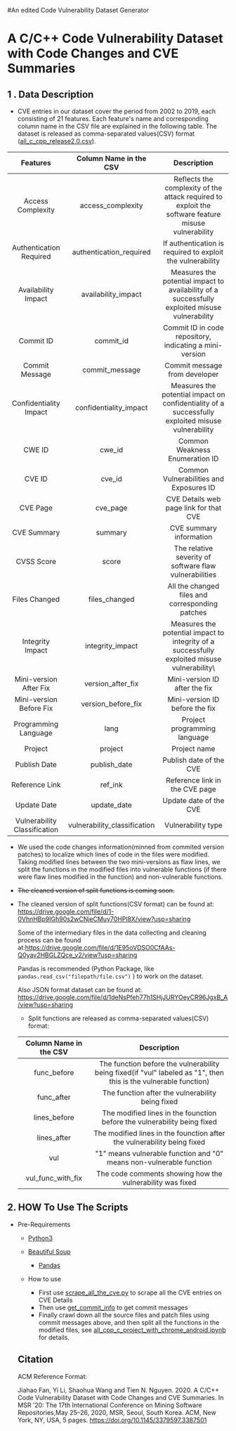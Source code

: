 #An edited Code Vulnerability Dataset Generator

# A C/C++ Code Vulnerability Dataset with Code Changes and CVE Summaries

## 1 . Data Description

- CVE entries in our dataset cover the period from 2002 to 2019, each consisting of 21 features. Each feature's name and corresponding column name in the CSV file are explained in the following table. The dataset is released as comma-separated values(CSV) format ([all_c_cpp_release2.0.csv](https://github.com/ZeoVan/MSR_20_Code_Vulnerability_CSV_Dataset/blob/master/all_c_cpp_release2.0.csv)).

|           Features           |    Column Name in the CSV     |                         Description                          |
| :--------------------------: | :---------------------------: | :----------------------------------------------------------: |
|      Access Complexity       |      access\_complexity       | Reflects the complexity of the attack required to exploit the software feature misuse vulnerability |
|   Authentication Required    |   authentication\_required    |  If authentication is required to exploit the vulnerability  |
|     Availability Impact      |     availability\_impact      | Measures the potential impact to availability of a successfully exploited misuse vulnerability |
|          Commit ID           |          commit\_id           |   Commit ID in code repository, indicating a mini-version    |
|        Commit Message        |        commit\_message        |                Commit message from developer                 |
|    Confidentiality Impact    |    confidentiality\_impact    | Measures the potential impact on confidentiality of a successfully exploited misuse vulnerability |
|            CWE ID            |            cwe\_id            |                Common Weakness Enumeration ID                |
|            CVE ID            |            cve\_id            |           Common Vulnerabilities and Exposures ID            |
|           CVE Page           |           cve\_page           |            CVE Details web page link for that CVE            |
|         CVE Summary          |            summary            |                   CVE summary information                    |
|          CVSS Score          |             score             |    The relative severity of software flaw vulnerabilities    |
|        Files Changed         |        files\_changed         |       All the changed files and corresponding patches        |
|       Integrity Impact       |       integrity\_impact       | Measures the potential impact to integrity of a successfully exploited misuse vulnerability\ |
|    Mini-version After Fix    |      version\_after\_fix      |                Mini-version ID after the fix                 |
|   Mini-version Before Fix    |     version\_before\_fix      |                Mini-version ID before the fix                |
|     Programming Language     |             lang              |                 Project programming language                 |
|           Project            |            project            |                         Project name                         |
|         Publish Date         |         publish\_date         |                   Publish date of the CVE                    |
|        Reference Link        |           ref\_ink            |                Reference link in the CVE page                |
|         Update Date          |         update\_date          |                    Update date of the CVE                    |
| Vulnerability Classification | vulnerability\_classification |                      Vulnerability type                      |

- We used the code changes information(minned from commited version patches) to localize which lines of code in the files were modified. Taking modified lines between the two mini-versions as flaw lines, we split the functions in the modified files into vulnerable functions (if there were flaw lines modified in the function) and non-vulnerable functions.

- ~~The cleaned version of split functions is coming soon.~~

- The cleaned version of split functions(CSV format) can be found at: https://drive.google.com/file/d/1-0VhnHBp9IGh90s2wCNjeCMuy70HPl8X/view?usp=sharing  

  

  Some of the intermediary files in the data collecting and cleaning process can be found at:https://drive.google.com/file/d/1E95oVDSO0CfAAs-Q0yav2HBGLZQce_v2/view?usp=sharing
  
  
  
  Pandas is recommended (Python Package, like `pandas.read_csv("filepath/file.csv")` ) to work on the dataset.
  
  
  
  Also JSON format dataset can be found at: https://drive.google.com/file/d/1deNsPfeh77h1SHjJURYOeyCR96JgxB_A/view?usp=sharing
  
  - Split functions are released as comma-separated values(CSV) format:
  
  | Column Name in the CSV |                         Description                          |
  | :--------------------: | :----------------------------------------------------------: |
  |      func_before       | The function before the vulnerability being fixed(if "vul" labeled as "1", then this is the vulnerable function) |
  |       func_after       |       The function after the vulnerability being fixed       |
  |      lines_before      | The modified lines in the founction before the vulnerability being fixed |
  |      lines_after       | The modified lines in the founction after the vulnerability being fixed |
  |          vul           | "1" means vulnerable function and "0" means non-vulnerable function |
  |   vul_func_with_fix    |  The code comments showing how the vulnerability was fixed   |
## 2. HOW To Use The Scripts

- Pre-Requirements
    - [Python3](https://www.linuxbabe.com/ubuntu/install-python-3-6-ubuntu-16-04-16-10-17-04)
  - [Beautiful Soup](https://www.crummy.com/software/BeautifulSoup/bs4/doc/#installing-beautiful-soup)
    - [Pandas](https://pandas.pydata.org/getting_started.html)
  
  - How to use
    - First use [scrape_all_the_cve.py](https://github.com/ZeoVan/MSR_20_Code_Vulnerability_CSV_Dataset/blob/master/scripts/scrape_all_the_cve.py) to scrape all the CVE entries on CVE Details
    - Then use [get_commit_info](https://github.com/ZeoVan/MSR_20_Code_Vulnerability_CSV_Dataset/blob/master/scripts/get_commit_info.py) to get commit messages
    - Finally crawl down all the source files and patch files using commit messages above, and then split all the functions in the modified files, see [all_cpp_c_project_with_chrome_android.ipynb](https://github.com/ZeoVan/MSR_20_Code_Vulnerability_CSV_Dataset/blob/master/notebooks/all_cpp_c_project_with_chrome_android.ipynb) for details.
  
  ## Citation
  
  ACM Reference Format:
  
  Jiahao Fan, Yi Li, Shaohua Wang and Tien N. Nguyen. 2020. A C/C++ Code Vulnerability Dataset with Code Changes and CVE Summaries. In MSR ’20: The 17th International Conference on Mining Software Repositories,May 25–26, 2020, MSR, Seoul, South Korea. ACM, New York, NY, USA, 5 pages. https://doi.org/10.1145/3379597.3387501
